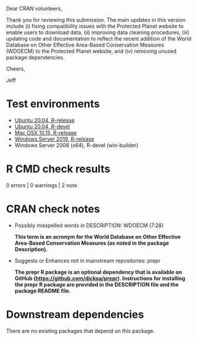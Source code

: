 Dear CRAN volunteers,

Thank you for reviewing this submission. The main updates in this version include (i) fixing compatibility issues with the Protected Planet website to enable users to download data, (ii) improving data cleaning procedures, (iii) updating code and documentation to reflect the recent addition of the World Database on Other Effective Area-Based Conservation Measures (WDOECM) to the Protected Planet website, and (iv) removing unused package dependencies.

Cheers,

Jeff

# Test environments

* [Ubuntu 20.04, R-release](https://github.com/prioritizr/wdpar/actions?query=workflow%3AUbuntu)
* [Ubuntu 20.04, R-devel](https://github.com/prioritizr/wdpar/actions?query=workflow%3AUbuntu)
* [Mac OSX 10.15, R-release](https://github.com/prioritizr/wdpar/actions?query=workflow%3A%22Mac+OSX%22)
* [Windows Server 2019, R-release](https://github.com/prioritizr/wdpar/actions?query=workflow%3AWindows)
* Windows Server 2008 (x64), R-devel (win-builder)

# R CMD check results

0 errors | 0 warnings | 2 note

# CRAN check notes

* Possibly misspelled words in DESCRIPTION:
  WDOECM (7:28)

  **This term is an acronym for the World Database on Other Effective Area-Based Conservation Measures (as noted in the package Description).**

* Suggests or Enhances not in mainstream repositories:
  prepr

  **The prepr R package is an optional dependency that is available on GitHub (<https://github.com/dickoa/prepr>). Instructions for installing the prepr R package are provided in the DESCRIPTION file and the package README file.**

# Downstream dependencies

There are no existing packages that depend on this package.

